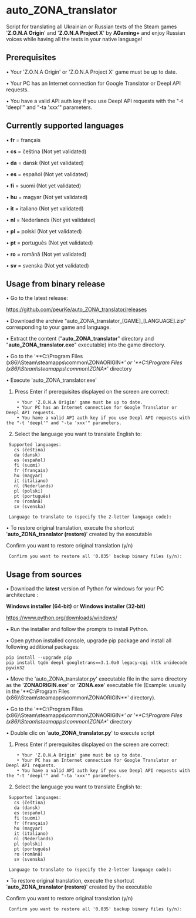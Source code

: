 # auto_ZONA_translator
Script for translating all Ukrainian or Russian texts of the Steam games '**Z.O.N.A Origin**' and '**Z.O.N.A Project X**' by **AGaming+** and enjoy Russian voices while having all the texts in your native language!

## Prerequisites

  • Your 'Z.O.N.A Origin' or 'Z.O.N.A Project X' game must be up to date.
  
  • Your PC has an Internet connection for Google Translator or Deepl API requests.
  
  • You have a valid API auth key if you use Deepl API requests with the "-t 'deepl'" and "-ta 'xxx'" parameters.

## Currently supported languages

  • **fr** = français
  
  • **cs** = čeština (Not yet validated)
  
  • **da** = dansk (Not yet validated)
  
  • **es** = español (Not yet validated)
  
  • **fi** = suomi (Not yet validated)

  • **hu** = magyar (Not yet validated)
  
  • **it** = italiano (Not yet validated)
  
  • **nl** = Nederlands (Not yet validated)
  
  • **pl** = polski (Not yet validated)
  
  • **pt** = português (Not yet validated)
  
  • **ro** = română (Not yet validated)
  
  • **sv** = svenska (Not yet validated)

## Usage from binary release

• Go to the latest release:

  https://github.com/peurKe/auto_ZONA_translator/releases

• Download the archive "auto_ZONA_translator_[GAME]_[LANGUAGE].zip" corresponding to your game and language.

• Extract the content ("**auto_ZONA_translator**" directory and "**auto_ZONA_translator.exe**" executable) into the game directory.

• Go to the '**C:\Program Files (x86)\Steam\steamapps\common\ZONAORIGIN\**' or '**C:\Program Files (x86)\Steam\steamapps\common\ZONA\**' directory

• Execute 'auto_ZONA_translator.exe'

  1. Press Enter if prerequisites displayed on the screen are correct:
```
    • Your 'Z.O.N.A Origin' game must be up to date.
    • Your PC has an Internet connection for Google Translator or Deepl API requests.
    • You have a valid API auth key if you use Deepl API requests with the "-t 'deepl'" and "-ta 'xxx'" parameters.
```
  2. Select the language you want to translate English to:
```
 Supported languages:
   cs (čeština)
   da (dansk)
   es (español)
   fi (suomi)
   fr (français)
   hu (magyar)
   it (italiano)
   nl (Nederlands)
   pl (polski)
   pt (português)
   ro (română)
   sv (svenska)

 Language to translate to (specify the 2-letter language code):
```

• To restore original translation, execute the shortcut '**auto_ZONA_translator (restore)**' created by the executable

  Confirm you want to restore original translation (y/n)
```
 Confirm you want to restore all '0.035' backup binary files (y/n):
```

## Usage from sources

• Download the **latest** version of Python for windows for your PC architecture :

   **Windows installer (64-bit)** or **Windows installer (32-bit)**
   
   https://www.python.org/downloads/windows/
        
• Run the installer and follow the prompts to install Python.

• Open python installed console, upgrade pip package and install all following additional packages:

    pip install --upgrade pip
    pip install tqdm deepl googletrans==3.1.0a0 legacy-cgi nltk unidecode pywin32

• Move the 'auto_ZONA_translator.py' executable file in the same directory as the '**ZONAORIGIN.exe**' or '**ZONA.exe**' executable file (Example: usually in the '**C:\Program Files (x86)\Steam\steamapps\common\ZONAORIGIN\**' directory).

• Go to the '**C:\Program Files (x86)\Steam\steamapps\common\ZONAORIGIN\**' or '**C:\Program Files (x86)\Steam\steamapps\common\ZONA\**' directory

• Double clic on '**auto_ZONA_translator.py**' to execute script

  1. Press Enter if prerequisites displayed on the screen are correct:
```
    • Your 'Z.O.N.A Origin' game must be up to date.
    • Your PC has an Internet connection for Google Translator or Deepl API requests.
    • You have a valid API auth key if you use Deepl API requests with the "-t 'deepl'" and "-ta 'xxx'" parameters.
```
  2. Select the language you want to translate English to:
```
 Supported languages:
   cs (čeština)
   da (dansk)
   es (español)
   fi (suomi)
   fr (français)
   hu (magyar)
   it (italiano)
   nl (Nederlands)
   pl (polski)
   pt (português)
   ro (română)
   sv (svenska)

 Language to translate to (specify the 2-letter language code):
```
  
• To restore original translation, execute the shortcut '**auto_ZONA_translator (restore)**' created by the executable

  Confirm you want to restore original translation (y/n)
```
 Confirm you want to restore all '0.035' backup binary files (y/n):
```
